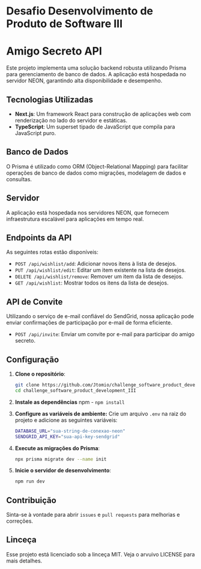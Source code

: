 # Desafio Desenvolvimento de Produto de Software III

# Amigo Secreto API

Este projeto implementa uma solução backend robusta utilizando Prisma para gerenciamento de banco de dados. A aplicação está hospedada no servidor NEON, garantindo alta disponibilidade e desempenho.

## Tecnologias Utilizadas

- **Next.js**: Um framework React para construção de aplicações web com renderização no lado do servidor e estáticas.
- **TypeScript**: Um superset tipado de JavaScript que compila para JavaScript puro.

## Banco de Dados

O Prisma é utilizado como ORM (Object-Relational Mapping) para facilitar operações de banco de dados como migrações, modelagem de dados e consultas.

## Servidor

A aplicação está hospedada nos servidores NEON, que fornecem infraestrutura escalável para aplicações em tempo real.

## Endpoints da API

As seguintes rotas estão disponíveis:

- `POST /api/wishlist/add`: Adicionar novos itens à lista de desejos.
- `PUT /api/wishlist/edit`: Editar um item existente na lista de desejos.
- `DELETE /api/wishlist/remove`: Remover um item da lista de desejos.
- `GET /api/wishlist`: Mostrar todos os itens da lista de desejos.

## API de Convite

Utilizando o serviço de e-mail confiável do SendGrid, nossa aplicação pode enviar confirmações de participação por e-mail de forma eficiente.

- `POST /api/invite`: Enviar um convite por e-mail para participar do amigo secreto.

## Configuração

1. **Clone o repositório**:
   ```bash
   git clone https://github.com/Jtomio/challenge_software_product_development_III
   cd challenge_software_product_development_III

2. **Instale as dependências**
npm - `npm install`

3. **Configure as variáveis de ambiente:**
    Crie um arquivo `.env` na raiz do projeto e adicione as seguintes variáveis:

    ```bash
    DATABASE_URL="sua-string-de-conexao-neon"
    SENDGRID_API_KEY="sua-api-key-sendgrid"
    ```

4. **Execute as migrações do Prisma**:

    ```bash
    npx prisma migrate dev --name init
    ```

5. **Inicie o servidor de desenvolvimento**:

    ```bash
    npm run dev
    ```

## Contribuição

Sinta-se à vontade para abrir `issues` e `pull requests` para melhorias e correções.

## Linceça
  Esse projeto está licenciado sob a linceça MIT. Veja o arvuivo LICENSE para mais detalhes.


